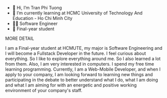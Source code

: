 - 👋 Hi, I’m Tran Phi Tuong
- 🌱 I’m currently learning at HCMC University of Technology And Education - Ho Chi Minh City
- 👨‍💻 Software Engineer
- 📕 Final-year student

MORE DETAIL 


I am a Final-year student at HCMUTE, my major is Software Engineering and I will become a Fullstack Developer in the future.
I feel curious about everything. So I like to explore everything around me. So I also learned a lot from them. Also, I am very interested in computers. I spend my free time learning programming.
Currently, I am a Web-Mobile Developer, and when I apply to your company, I am looking forward to learning new things and participating in the debate to better understand what I do, what I am doing and what I am aiming for with an energetic and positive working environment of your company's staff.
